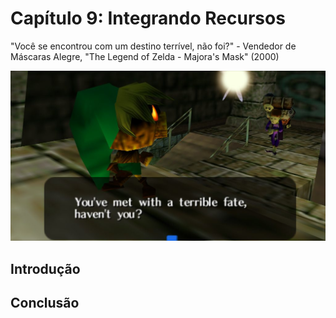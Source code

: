 
# Capítulo 9: Integrando Recursos
"Você se encontrou com um destino terrível, não foi?" - Vendedor de Máscaras Alegre, "The Legend of Zelda - Majora's Mask" (2000)

![Capítulo 5 capa](../Arquivos/Imagens/capa_05.jpg 'A man chooses, a slave obeys.')

## Introdução

## Conclusão
